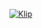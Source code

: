[![Klip](https://github-readme-stats.vercel.app/api?username=klipisbad&show_icons=true&theme=tokyonight)](https://klip.lol)
